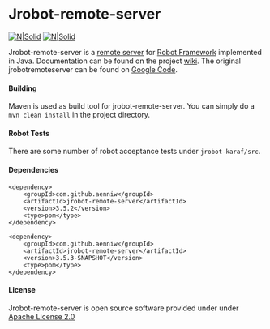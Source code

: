 # Jrobot-remote-server

[![N|Solid](https://travis-ci.org/aenniw/jrobotremoteserver.svg?branch=java-8)](https://travis-ci.org/aenniw/jrobotremoteserver)
[![N|Solid](https://coveralls.io/repos/github/aenniw/jrobotremoteserver/badge.svg?branch=master)](https://coveralls.io/github/aenniw/jrobotremoteserver?branch=master)

Jrobot-remote-server is a [remote server](https://code.google.com/p/robotframework/wiki/RemoteLibrary) for [Robot Framework](http://robotframework.googlecode.com/) implemented in Java.
Documentation can be found on the project [wiki](https://github.com/ombre42/jrobotremoteserver/wiki).
The original jrobotremoteserver can be found on [Google Code](http://code.google.com/p/jrobotremoteserver/).

#### Building

Maven is used as build tool for jrobot-remote-server.
You can simply do a ```mvn clean install``` in the project directory.

#### Robot Tests

There are some number of robot acceptance tests under `jrobot-karaf/src`.

#### Dependencies

```
<dependency>
    <groupId>com.github.aenniw</groupId>
    <artifactId>jrobot-remote-server</artifactId>
    <version>3.5.2</version>
    <type>pom</type>
</dependency>
```

```
<dependency>
    <groupId>com.github.aenniw</groupId>
    <artifactId>jrobot-remote-server</artifactId>
    <version>3.5.3-SNAPSHOT</version>
    <type>pom</type>
</dependency>
```

#### License

Jrobot-remote-server is open source software provided under under [Apache License 2.0](http://apache.org/licenses/LICENSE-2.0)
